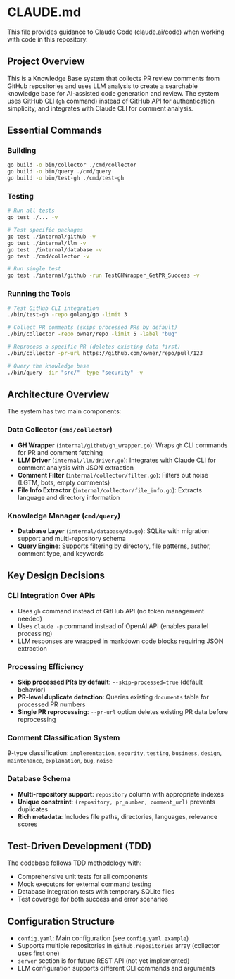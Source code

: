 # CLAUDE.md

This file provides guidance to Claude Code (claude.ai/code) when working with code in this repository.

## Project Overview

This is a Knowledge Base system that collects PR review comments from GitHub repositories and uses LLM analysis to create a searchable knowledge base for AI-assisted code generation and review. The system uses GitHub CLI (`gh` command) instead of GitHub API for authentication simplicity, and integrates with Claude CLI for comment analysis.

## Essential Commands

### Building
```bash
go build -o bin/collector ./cmd/collector
go build -o bin/query ./cmd/query  
go build -o bin/test-gh ./cmd/test-gh
```

### Testing
```bash
# Run all tests
go test ./... -v

# Test specific packages
go test ./internal/github -v
go test ./internal/llm -v
go test ./internal/database -v
go test ./cmd/collector -v

# Run single test
go test ./internal/github -run TestGHWrapper_GetPR_Success -v
```

### Running the Tools
```bash
# Test GitHub CLI integration
./bin/test-gh -repo golang/go -limit 3

# Collect PR comments (skips processed PRs by default)
./bin/collector -repo owner/repo -limit 5 -label "bug"

# Reprocess a specific PR (deletes existing data first)
./bin/collector -pr-url https://github.com/owner/repo/pull/123

# Query the knowledge base
./bin/query -dir "src/" -type "security" -v
```

## Architecture Overview

The system has two main components:

### Data Collector (`cmd/collector`)
- **GH Wrapper** (`internal/github/gh_wrapper.go`): Wraps `gh` CLI commands for PR and comment fetching
- **LLM Driver** (`internal/llm/driver.go`): Integrates with Claude CLI for comment analysis with JSON extraction
- **Comment Filter** (`internal/collector/filter.go`): Filters out noise (LGTM, bots, empty comments)
- **File Info Extractor** (`internal/collector/file_info.go`): Extracts language and directory information

### Knowledge Manager (`cmd/query`)
- **Database Layer** (`internal/database/db.go`): SQLite with migration support and multi-repository schema
- **Query Engine**: Supports filtering by directory, file patterns, author, comment type, and keywords

## Key Design Decisions

### CLI Integration Over APIs
- Uses `gh` command instead of GitHub API (no token management needed)
- Uses `claude -p` command instead of OpenAI API (enables parallel processing)
- LLM responses are wrapped in markdown code blocks requiring JSON extraction

### Processing Efficiency
- **Skip processed PRs by default**: `--skip-processed=true` (default behavior)
- **PR-level duplicate detection**: Queries existing `documents` table for processed PR numbers
- **Single PR reprocessing**: `--pr-url` option deletes existing PR data before reprocessing

### Comment Classification System
9-type classification: `implementation`, `security`, `testing`, `business`, `design`, `maintenance`, `explanation`, `bug`, `noise`

### Database Schema
- **Multi-repository support**: `repository` column with appropriate indexes
- **Unique constraint**: `(repository, pr_number, comment_url)` prevents duplicates
- **Rich metadata**: Includes file paths, directories, languages, relevance scores

## Test-Driven Development (TDD)
The codebase follows TDD methodology with:
- Comprehensive unit tests for all components
- Mock executors for external command testing
- Database integration tests with temporary SQLite files
- Test coverage for both success and error scenarios

## Configuration Structure
- `config.yaml`: Main configuration (see `config.yaml.example`)
- Supports multiple repositories in `github.repositories` array (collector uses first one)
- `server` section is for future REST API (not yet implemented)
- LLM configuration supports different CLI commands and arguments